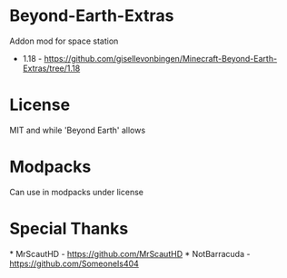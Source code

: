 # Beyond-Earth-Extras
Addon mod for space station

* 1.18 - https://github.com/gisellevonbingen/Minecraft-Beyond-Earth-Extras/tree/1.18

# License

MIT and while 'Beyond Earth' allows

# Modpacks

Can use in modpacks under license

# Special Thanks
* MrScautHD - https://github.com/MrScautHD
* NotBarracuda - https://github.com/SomeoneIs404
